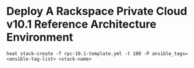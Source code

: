 # Deploy A Rackspace Private Cloud v10.1 Reference Architecture Environment

`heat stack-create -f rpc-10.1-template.yml -t 180 -P ansible_tags=<ansible-tag-list> <stack-name>`
